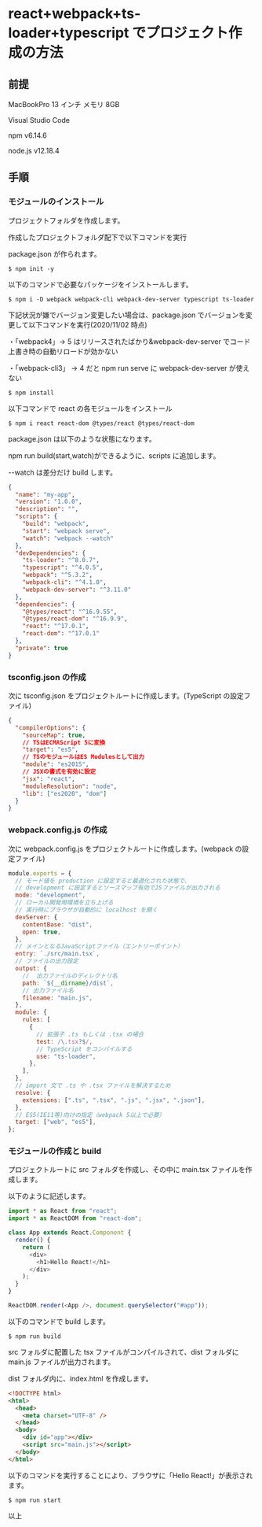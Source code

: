 # react+webpack+ts-loader+typescript でプロジェクト作成の方法

## 前提

MacBookPro 13 インチ メモリ 8GB

Visual Studio Code

npm v6.14.6

node.js v12.18.4

## 手順

### モジュールのインストール

プロジェクトフォルダを作成します。

作成したプロジェクトフォルダ配下で以下コマンドを実行

package.json が作られます。

```
$ npm init -y
```

以下のコマンドで必要なパッケージをインストールします。

```
$ npm i -D webpack webpack-cli webpack-dev-server typescript ts-loader
```

下記状況が嫌でバージョン変更したい場合は、package.json でバージョンを変更して以下コマンドを実行(2020/11/02 時点)

・「webpack4」→ 5 はリリースされたばかり&webpack-dev-server でコード上書き時の自動リロードが効かない

・「webpack-cli3」 → 4 だと npm run serve に webpack-dev-server が使えない

```
$ npm install
```

以下コマンドで react の各モジュールをインストール

```
$ npm i react react-dom @types/react @types/react-dom
```

package.json は以下のような状態になります。

npm run build(start,watch)ができるように、scripts に追加します。

--watch は差分だけ build します。

```json
{
  "name": "my-app",
  "version": "1.0.0",
  "description": "",
  "scripts": {
    "build": "webpack",
    "start": "webpack serve",
    "watch": "webpack --watch"
  },
  "devDependencies": {
    "ts-loader": "^8.0.7",
    "typescript": "^4.0.5",
    "webpack": "^5.3.2",
    "webpack-cli": "^4.1.0",
    "webpack-dev-server": "^3.11.0"
  },
  "dependencies": {
    "@types/react": "^16.9.55",
    "@types/react-dom": "^16.9.9",
    "react": "^17.0.1",
    "react-dom": "^17.0.1"
  },
  "private": true
}
```

### tsconfig.json の作成

次に tsconfig.json をプロジェクトルートに作成します。(TypeScript の設定ファイル)

```JSON
{
  "compilerOptions": {
    "sourceMap": true,
    // TSはECMAScript 5に変換
    "target": "es5",
    // TSのモジュールはES Modulesとして出力
    "module": "es2015",
    // JSXの書式を有効に設定
    "jsx": "react",
    "moduleResolution": "node",
    "lib": ["es2020", "dom"]
  }
}
```

### webpack.config.js の作成

次に webpack.config.js をプロジェクトルートに作成します。(webpack の設定ファイル)

```javascript
module.exports = {
  // モード値を production に設定すると最適化された状態で、
  // development に設定するとソースマップ有効でJSファイルが出力される
  mode: "development",
  // ローカル開発用環境を立ち上げる
  // 実行時にブラウザが自動的に localhost を開く
  devServer: {
    contentBase: "dist",
    open: true,
  },
  // メインとなるJavaScriptファイル（エントリーポイント）
  entry: `./src/main.tsx`,
  // ファイルの出力設定
  output: {
    //  出力ファイルのディレクトリ名
    path: `${__dirname}/dist`,
    // 出力ファイル名
    filename: "main.js",
  },
  module: {
    rules: [
      {
        // 拡張子 .ts もしくは .tsx の場合
        test: /\.tsx?$/,
        // TypeScript をコンパイルする
        use: "ts-loader",
      },
    ],
  },
  // import 文で .ts や .tsx ファイルを解決するため
  resolve: {
    extensions: [".ts", ".tsx", ".js", ".jsx", ".json"],
  },
  // ES5(IE11等)向けの指定（webpack 5以上で必要）
  target: ["web", "es5"],
};
```

### モジュールの作成と build

プロジェクトルートに src フォルダを作成し、その中に main.tsx ファイルを作成します。

以下のように記述します。

```javascript
import * as React from "react";
import * as ReactDOM from "react-dom";

class App extends React.Component {
  render() {
    return (
      <div>
        <h1>Hello React!</h1>
      </div>
    );
  }
}

ReactDOM.render(<App />, document.querySelector("#app"));
```

以下のコマンドで build します。

```
$ npm run build
```

src フォルダに配置した tsx ファイルがコンパイルされて、dist フォルダに main.js ファイルが出力されます。

dist フォルダ内に、index.html を作成します。

```html
<!DOCTYPE html>
<html>
  <head>
    <meta charset="UTF-8" />
  </head>
  <body>
    <div id="app"></div>
    <script src="main.js"></script>
  </body>
</html>
```

以下のコマンドを実行することにより、ブラウザに「Hello React!」が表示されます。

```
$ npm run start
```

以上
